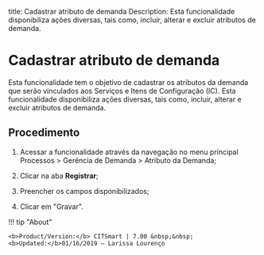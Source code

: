 title: Cadastrar atributo de demanda
Description: Esta funcionalidade disponibiliza ações diversas, tais como, incluir, alterar e excluir atributos de demanda. 
# Cadastrar atributo de demanda

Esta funcionalidade tem o objetivo de cadastrar os atributos da demanda que serão vinculados aos Serviços e Itens de Configuração (IC).
Esta funcionalidade disponibiliza ações diversas, tais como, incluir, alterar e excluir atributos de demanda.

Procedimento
------------

1.  Acessar a funcionalidade através da navegação no menu principal Processos \>
    Gerência de Demanda \> Atributo da Demanda;

2.  Clicar na aba **Registrar**;

3.  Preencher os campos disponibilizados;

4.  Clicar em "Gravar".

!!! tip "About"

    <b>Product/Version:</b> CITSmart | 7.00 &nbsp;&nbsp;
    <b>Updated:</b>01/16/2019 – Larissa Lourenço
